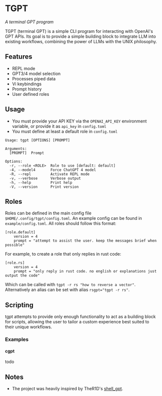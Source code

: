 # TGPT
*A terminal GPT program*

TGPT (terminal GPT) is a simple CLI program for interacting with OpenAI's GPT APIs. Its goal is to provide a simple building block to integrate LLM into existing workflows, combining the power of LLMs with the UNIX philosophy. 

## Features
* REPL mode
* GPT3/4 model selection
* Processes piped data
* Vi keybindings
* Prompt history
* User defined roles

## Usage
* You must provide your API KEY via the `OPENAI_API_KEY` environment variable, or provide it as `api_key` in `config.toml`
* You must define at least a default role in `config.toml`

```
Usage: tgpt [OPTIONS] [PROMPT]

Arguments:
  [PROMPT]  Prompt

Options:
  -r, --role <ROLE>  Role to use [default: default]
  -4, --model4       Force ChatGPT 4 model
  -R, --repl         Activate REPL mode
  -v, --verbose      Verbose output
  -h, --help         Print help
  -V, --version      Print version
```

## Roles
Roles can be defined in the main config file `$HOME/.config/tgpt/config.toml`. An example config can be found in `example/config.toml`. All roles should follow this format:

```
[role.default]
    version = 4
    prompt = "attempt to assist the user. keep the messages brief when possible"
```

For example, to create a role that only replies in rust code:

```
[role.rs]
    version = 4
    prompt = "only reply in rust code. no english or explanations just output the code"
```
Which can be called with `tgpt -r rs "how to reverse a vector"`. Alternatively an alias can be set with alias `rsgpt="tgpt -r rs"`.

## Scripting
tgpt attempts to provide only enough functionality to act as a building block for scripts, allowing the user to tailor a custom experience best suited to their unique workflows. 
### Examples
#### cgpt
todo

## Notes
* The project was heavily inspired by TheR1D's [shell_gpt](https://github.com/TheR1D/shell_gpt).
